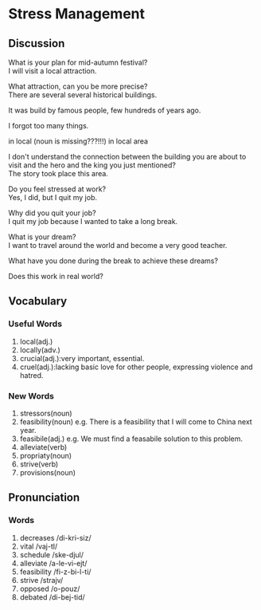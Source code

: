 # Stress Management 
## Discussion
What is your plan for mid-autumn festival?  
I will visit a local attraction.  

What attraction, can you be more precise?  
There are several several historical buildings.  

It was build by famous people, few hundreds of years ago.  

I forgot too many things.  

in local (noun is missing???!!!)
in local area

I don't understand the connection between the building you are about to visit and the hero and the king you just mentioned?  
The story took place this area.  

Do you feel stressed at work?  
Yes, I did, but I quit my job.  

Why did you quit your job?  
I quit my job because I wanted to take a long break.  

What is your dream?   
I want to travel around the world and become a very good teacher.

What have you done during the break to achieve these dreams?  

Does this work in real world?  

## Vocabulary
### Useful Words
1. local(adj.)
1. locally(adv.)
1. crucial(adj.):very important, essential.
1. cruel(adj.):lacking basic love for other people, expressing violence and hatred.

### New Words
1. stressors(noun)
1. feasibility(noun) e.g. There is a feasibility that I will come to China next year.
1. feasibile(adj.) e.g. We must find a feasabile solution to this problem.  
1. alleviate(verb)
1. propriaty(noun)
1. strive(verb)
1. provisions(noun)

## Pronunciation
### Words
1. decreases /di-kri-siz/
1. vital /vaj-tl/
1. schedule /ske-djul/
1. alleviate /a-le-vi-ejt/
1. feasibility /fi-z-bi-l-ti/
1. strive /strajv/
1. opposed /o-pouz/
1. debated /di-bej-tid/
